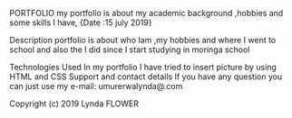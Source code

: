  PORTFOLIO
 my portfolio is about my academic background ,hobbies and some skills I have, {Date :15 july 2019}

Description
portfolio is about who Iam ,my hobbies and where I went to school and also the I did since I start studying in moringa school 

Technologies Used
In my portfolio I have tried to insert picture by using HTML and CSS
Support and contact details
If you have any question you can just use my e-mail: umurerwalynda@.com

Copyright (c) 2019 Lynda FLOWER
